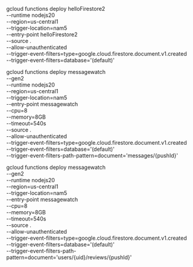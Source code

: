 gcloud functions deploy helloFirestore2 \
    --runtime nodejs20 \
    --region=us-central1 \
    --trigger-location=nam5 \
    --entry-point helloFirestore2 \
    --source . \
    --allow-unauthenticated \
    --trigger-event-filters=type=google.cloud.firestore.document.v1.created \
    --trigger-event-filters=database='(default)'



gcloud functions deploy messagewatch \
    --gen2 \
    --runtime nodejs20 \
    --region=us-central1 \
    --trigger-location=nam5 \
    --entry-point messagewatch \
    --cpu=8 \
    --memory=8GB \
    --timeout=540s \
    --source . \
    --allow-unauthenticated \
    --trigger-event-filters=type=google.cloud.firestore.document.v1.created \
    --trigger-event-filters=database='(default)' \
    --trigger-event-filters-path-pattern=document='messages/{pushId}'



gcloud functions deploy messagewatch \
    --gen2 \
    --runtime nodejs20 \
    --region=us-central1 \
    --trigger-location=nam5 \
    --entry-point messagewatch \
    --cpu=8 \
    --memory=8GB \
    --timeout=540s \
    --source . \
    --allow-unauthenticated \
    --trigger-event-filters=type=google.cloud.firestore.document.v1.created \
    --trigger-event-filters=database='(default)' \
    --trigger-event-filters-path-pattern=document='users/{uid}/reviews/{pushId}'



